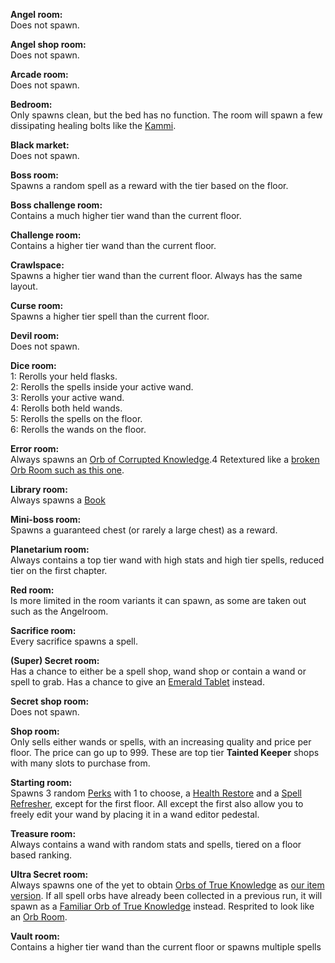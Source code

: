 **Angel room:**
<br>
Does not spawn.

**Angel shop room:**
<br>
Does not spawn.

**Arcade room:**
<br>
Does not spawn.

**Bedroom:**
<br>
Only spawns clean, but the bed has no function.
The room will spawn a few dissipating healing bolts like the [Kammi](https://noita.wiki.gg/wiki/Kammi).

**Black market:**
<br>
Does not spawn.

**Boss room:**
<br>
Spawns a random spell as a reward with the tier based on the floor.

**Boss challenge room:**
<br>
Contains a much higher tier wand than the current floor.

**Challenge room:**
<br>
Contains a higher tier wand than the current floor.

**Crawlspace:**
<br>
Spawns a higher tier wand than the current floor. Always has the same layout.

**Curse room:**
<br>
Spawns a higher tier spell than the current floor.

**Devil room:**
<br>
Does not spawn.

**Dice room:**
<br>
1: Rerolls your held flasks.
<br>
2: Rerolls the spells inside your active wand.
<br>
3: Rerolls your active wand.
<br>
4: Rerolls both held wands.
<br>
5: Rerolls the spells on the floor.
<br>
6: Rerolls the wands on the floor.

**Error room:**
<br>
Always spawns an [Orb of Corrupted Knowledge](items/passive/orbs/Orb%20of%20Corrupted%20Knowledge/idea.md).4
Retextured like a [broken Orb Room such as this one](https://noita.wiki.gg/wiki/Unohdettu).

**Library room:**
<br>
Always spawns a [Book](items/active/other/Book/idea.md)

**Mini-boss room:**
<br>
Spawns a guaranteed chest (or rarely a large chest) as a reward.

**Planetarium room:**
<br>
Always contains a top tier wand with high stats and high tier spells, reduced tier on the first chapter.

**Red room:**
<br>
Is more limited in the room variants it can spawn, as some are taken out such as the Angelroom.

**Sacrifice room:**
<br>
Every sacrifice spawns a spell.

**(Super) Secret room:**
<br>
Has a chance to either be a spell shop, wand shop or contain a wand or spell to grab.
Has a chance to give an [Emerald Tablet](items/active/other/Tabula%20Smaragdina/idea.md) instead.

**Secret shop room:**
<br>
Does not spawn.

**Shop room:**
<br>
Only sells either wands or spells, with an increasing quality and price per floor.
The price can go up to 999.
These are top tier **Tainted Keeper** shops with many slots to purchase from.

**Starting room:**
<br>
Spawns 3 random [Perks](/docs/challenges/The%20Witching%20Hour/items/passive/perks) with 1 to choose, a [Health Restore](/docs/challenges/The%20Witching%20Hour/items/passive/buffs/Health%20Restore/idea.md) and a [Spell Refresher](/docs/challenges/The%20Witching%20Hour/items/passive/buffs/Spell%20Refresher/idea.md), except for the first floor.
All except the first also allow you to freely edit your wand by placing it in a wand editor pedestal.

**Treasure room:**
<br>
Always contains a wand with random stats and spells, tiered on a floor based ranking.

**Ultra Secret room:**
<br>
Always spawns one of the yet to obtain [Orbs of True Knowledge](https://noita.wiki.gg/wiki/Orb_of_True_Knowledge) as [our item version](items/passive/orbs/Orb%20of%20True%20Knowledge).
If all spell orbs have already been collected in a previous run, it will spawn as a [Familiar Orb of True Knowledge](items/passive/orbs/Familiar%20Orb%20of%20True%20Knowledge) instead.
Resprited to look like an [Orb Room](https://noita.wiki.gg/wiki/Orb_of_True_Knowledge#/media/File:Orb_Room.png).

**Vault room:**
<br>
Contains a higher tier wand than the current floor or spawns multiple spells